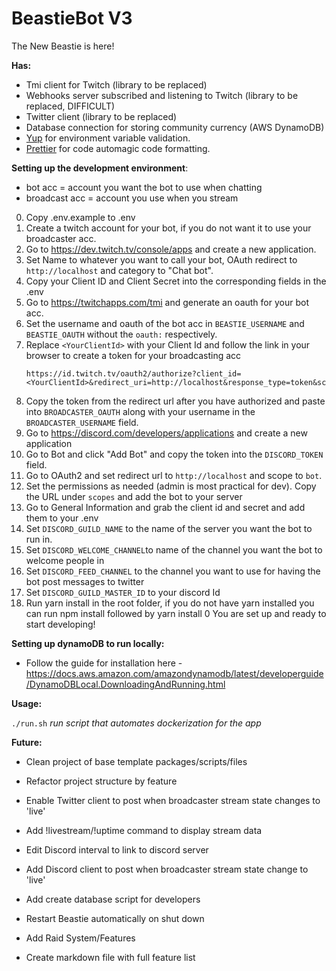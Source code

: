# BeastieBot V3

The New Beastie is here!

**Has:**

- Tmi client for Twitch (library to be replaced)
- Webhooks server subscribed and listening to Twitch (library to be replaced, DIFFICULT)
- Twitter client (library to be replaced)
- Database connection for storing community currency (AWS DynamoDB)
- [Yup](https://github.com/jquense/yup) for environment variable validation.
- [Prettier](https://prettier.io/) for code automagic code formatting.

**Setting up the development environment**:

- bot acc = account you want the bot to use when chatting
- broadcast acc = account you use when you stream

0. Copy .env.example to .env
1. Create a twitch account for your bot, if you do not want it to use your broadcaster acc.
1. Go to https://dev.twitch.tv/console/apps and create a new application.
1. Set Name to whatever you want to call your bot, OAuth redirect to `http://localhost` and category to "Chat bot".
1. Copy your Client ID and Client Secret into the corresponding fields in the .env
1. Go to https://twitchapps.com/tmi and generate an oauth for your bot acc.
1. Set the username and oauth of the bot acc in `BEASTIE_USERNAME` and `BEASTIE_OAUTH` without the `oauth:` respectively.
1. Replace `<YourClientId>` with your Client Id and follow the link in your browser to create a token for your broadcasting acc
   ```
   https://id.twitch.tv/oauth2/authorize?client_id=<YourClientId>&redirect_uri=http://localhost&response_type=token&scope=chat:read+chat:edit+channel:moderate+whispers:read+whispers:edit+channel_editor
   ```
1. Copy the token from the redirect url after you have authorized and paste into `BROADCASTER_OAUTH` along with your username in the `BROADCASTER_USERNAME` field.
1. Go to https://discord.com/developers/applications and create a new application
1. Go to Bot and click "Add Bot" and copy the token into the `DISCORD_TOKEN` field.
1. Go to OAuth2 and set redirect url to `http://localhost` and scope to `bot`.
1. Set the permissions as needed (admin is most practical for dev). Copy the URL under `scopes` and add the bot to your server
1. Go to General Information and grab the client id and secret and add them to your .env
1. Set `DISCORD_GUILD_NAME` to the name of the server you want the bot to run in.
1. Set `DISCORD_WELCOME_CHANNEL`to name of the channel you want the bot to welcome people in
1. Set `DISCORD_FEED_CHANNEL` to the channel you want to use for having the bot post messages to twitter
1. Set `DISCORD_GUILD_MASTER_ID` to your discord Id
1. Run yarn install in the root folder, if you do not have yarn installed you can run npm install followed by yarn install
   0 You are set up and ready to start developing!

**Setting up dynamoDB to run locally:**

- Follow the guide for installation here - https://docs.aws.amazon.com/amazondynamodb/latest/developerguide/DynamoDBLocal.DownloadingAndRunning.html

**Usage:**

`./run.sh` _run script that automates dockerization for the app_

**Future:**

- Clean project of base template packages/scripts/files
- Refactor project structure by feature
- Enable Twitter client to post when broadcaster stream state changes to 'live'
- Add !livestream/!uptime command to display stream data
- Edit Discord interval to link to discord server
- Add Discord client to post when broadcaster stream state change to 'live'

- Add create database script for developers
- Restart Beastie automatically on shut down

- Add Raid System/Features
- Create markdown file with full feature list
